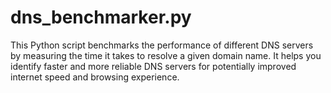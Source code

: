 # dns_benchmarker.py
This Python script benchmarks the performance of different DNS servers by measuring the time it takes to resolve a given domain name. It helps you identify faster and more reliable DNS servers for potentially improved internet speed and browsing experience.
